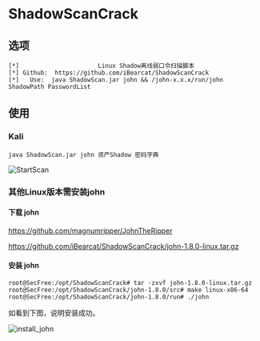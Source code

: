 # ShadowScanCrack

## 选项
```
[*]                      Linux Shadow离线弱口令扫描脚本
[*] Github:  https://github.com/iBearcat/ShadowScanCrack
[*]   Use:  java ShadowScan.jar john && /john-x.x.x/run/john ShadowPath PasswordList
```
## 使用
### Kali
```
java ShadowScan.jar john 资产Shadow 密码字典
```
![StartScan](https://raw.githubusercontent.com/iBearcat/ShadowScanCrack/master/img/StartScan.png)

### 其他Linux版本需安装john
#### 下载 john
https://github.com/magnumripper/JohnTheRipper

https://github.com/iBearcat/ShadowScanCrack/john-1.8.0-linux.tar.gz
#### 安装 john
```
root@SecFree:/opt/ShadowScanCrack# tar -zxvf john-1.8.0-linux.tar.gz
root@SecFree:/opt/ShadowScanCrack/john-1.8.0/src# make linux-x86-64
root@SecFree:/opt/ShadowScanCrack/john-1.8.0/run# ./john
```
如看到下图，说明安装成功。

![install_john](https://raw.githubusercontent.com/iBearcat/ShadowScanCrack/master/img/install_john.png)
